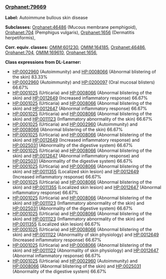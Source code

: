 
### [Orphanet:79669](http://www.orpha.net/ORDO/Orphanet_79669)
**Label:** Autoimmune bullous skin disease

**Subclasses:** [Orphanet:46486](http://www.orpha.net/ORDO/Orphanet_46486) (Mucous membrane pemphigoid), [Orphanet:704](http://www.orpha.net/ORDO/Orphanet_704) (Pemphigus vulgaris), [Orphanet:1656](http://www.orpha.net/ORDO/Orphanet_1656) (Dermatitis herpetiformis), 

**Corr. equiv. classes:** [OMIM:601230](http://purl.obolibrary.org/obo/OMIM_601230), [OMIM:164185](http://purl.obolibrary.org/obo/OMIM_164185), [Orphanet:46486](http://www.orpha.net/ORDO/Orphanet_46486), [Orphanet:704](http://www.orpha.net/ORDO/Orphanet_704), [OMIM:169610](http://purl.obolibrary.org/obo/OMIM_169610), [Orphanet:1656](http://www.orpha.net/ORDO/Orphanet_1656), 

**Class expressions from DL-Learner:**

- [HP:0002960](http://purl.obolibrary.org/obo/HP_0002960) (Autoimmunity) and [HP:0008066](http://purl.obolibrary.org/obo/HP_0008066) (Abnormal blistering of the skin) 83.33%
- [HP:0002960](http://purl.obolibrary.org/obo/HP_0002960) (Autoimmunity) and [HP:0200097](http://purl.obolibrary.org/obo/HP_0200097) (Oral mucosal blisters) 66.67%
- [HP:0001025](http://purl.obolibrary.org/obo/HP_0001025) (Urticaria) and [HP:0008066](http://purl.obolibrary.org/obo/HP_0008066) (Abnormal blistering of the skin) and [HP:0012649](http://purl.obolibrary.org/obo/HP_0012649) (Increased inflammatory response) 66.67%
- [HP:0001025](http://purl.obolibrary.org/obo/HP_0001025) (Urticaria) and [HP:0008066](http://purl.obolibrary.org/obo/HP_0008066) (Abnormal blistering of the skin) and [HP:0012647](http://purl.obolibrary.org/obo/HP_0012647) (Abnormal inflammatory response) 66.67%
- [HP:0001025](http://purl.obolibrary.org/obo/HP_0001025) (Urticaria) and [HP:0008066](http://purl.obolibrary.org/obo/HP_0008066) (Abnormal blistering of the skin) and [HP:0011123](http://purl.obolibrary.org/obo/HP_0011123) (Inflammatory abnormality of the skin) 66.67%
- [HP:0001025](http://purl.obolibrary.org/obo/HP_0001025) (Urticaria) and [HP:0002960](http://purl.obolibrary.org/obo/HP_0002960) (Autoimmunity) and [HP:0008066](http://purl.obolibrary.org/obo/HP_0008066) (Abnormal blistering of the skin) 66.67%
- [HP:0001025](http://purl.obolibrary.org/obo/HP_0001025) (Urticaria) and [HP:0008066](http://purl.obolibrary.org/obo/HP_0008066) (Abnormal blistering of the skin) and [HP:0012649](http://purl.obolibrary.org/obo/HP_0012649) (Increased inflammatory response) and [HP:0025031](http://purl.obolibrary.org/obo/HP_0025031) (Abnormality of the digestive system) 66.67%
- [HP:0001025](http://purl.obolibrary.org/obo/HP_0001025) (Urticaria) and [HP:0008066](http://purl.obolibrary.org/obo/HP_0008066) (Abnormal blistering of the skin) and [HP:0012647](http://purl.obolibrary.org/obo/HP_0012647) (Abnormal inflammatory response) and [HP:0025031](http://purl.obolibrary.org/obo/HP_0025031) (Abnormality of the digestive system) 66.67%
- [HP:0001025](http://purl.obolibrary.org/obo/HP_0001025) (Urticaria) and [HP:0008066](http://purl.obolibrary.org/obo/HP_0008066) (Abnormal blistering of the skin) and [HP:0011355](http://purl.obolibrary.org/obo/HP_0011355) (Localized skin lesion) and [HP:0012649](http://purl.obolibrary.org/obo/HP_0012649) (Increased inflammatory response) 66.67%
- [HP:0001025](http://purl.obolibrary.org/obo/HP_0001025) (Urticaria) and [HP:0008066](http://purl.obolibrary.org/obo/HP_0008066) (Abnormal blistering of the skin) and [HP:0011355](http://purl.obolibrary.org/obo/HP_0011355) (Localized skin lesion) and [HP:0012647](http://purl.obolibrary.org/obo/HP_0012647) (Abnormal inflammatory response) 66.67%
- [HP:0001025](http://purl.obolibrary.org/obo/HP_0001025) (Urticaria) and [HP:0008066](http://purl.obolibrary.org/obo/HP_0008066) (Abnormal blistering of the skin) and [HP:0011123](http://purl.obolibrary.org/obo/HP_0011123) (Inflammatory abnormality of the skin) and [HP:0025031](http://purl.obolibrary.org/obo/HP_0025031) (Abnormality of the digestive system) 66.67%
- [HP:0001025](http://purl.obolibrary.org/obo/HP_0001025) (Urticaria) and [HP:0008066](http://purl.obolibrary.org/obo/HP_0008066) (Abnormal blistering of the skin) and [HP:0011123](http://purl.obolibrary.org/obo/HP_0011123) (Inflammatory abnormality of the skin) and [HP:0011355](http://purl.obolibrary.org/obo/HP_0011355) (Localized skin lesion) 66.67%
- [HP:0001025](http://purl.obolibrary.org/obo/HP_0001025) (Urticaria) and [HP:0008066](http://purl.obolibrary.org/obo/HP_0008066) (Abnormal blistering of the skin) and [HP:0011122](http://purl.obolibrary.org/obo/HP_0011122) (Abnormality of skin physiology) and [HP:0012649](http://purl.obolibrary.org/obo/HP_0012649) (Increased inflammatory response) 66.67%
- [HP:0001025](http://purl.obolibrary.org/obo/HP_0001025) (Urticaria) and [HP:0008066](http://purl.obolibrary.org/obo/HP_0008066) (Abnormal blistering of the skin) and [HP:0011122](http://purl.obolibrary.org/obo/HP_0011122) (Abnormality of skin physiology) and [HP:0012647](http://purl.obolibrary.org/obo/HP_0012647) (Abnormal inflammatory response) 66.67%
- [HP:0001025](http://purl.obolibrary.org/obo/HP_0001025) (Urticaria) and [HP:0002960](http://purl.obolibrary.org/obo/HP_0002960) (Autoimmunity) and [HP:0008066](http://purl.obolibrary.org/obo/HP_0008066) (Abnormal blistering of the skin) and [HP:0025031](http://purl.obolibrary.org/obo/HP_0025031) (Abnormality of the digestive system) 66.67%


